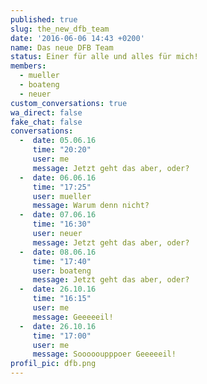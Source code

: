 ```yaml
---
published: true
slug: the_new_dfb_team
date: '2016-06-06 14:43 +0200'
name: Das neue DFB Team
status: Einer für alle und alles für mich!
members:
  - mueller
  - boateng
  - neuer
custom_conversations: true
wa_direct: false
fake_chat: false
conversations:
  -  date: 05.06.16
     time: "20:20"
     user: me
     message: Jetzt geht das aber, oder?
  -  date: 06.06.16
     time: "17:25"
     user: mueller
     message: Warum denn nicht?
  -  date: 07.06.16
     time: "16:30"
     user: neuer
     message: Jetzt geht das aber, oder?
  -  date: 08.06.16
     time: "17:40"
     user: boateng
     message: Jetzt geht das aber, oder?
  -  date: 26.10.16
     time: "16:15"
     user: me
     message: Geeeeeil!
  -  date: 26.10.16
     time: "17:00"
     user: me
     message: Soooooupppoer Geeeeeil!
profil_pic: dfb.png
---
```


